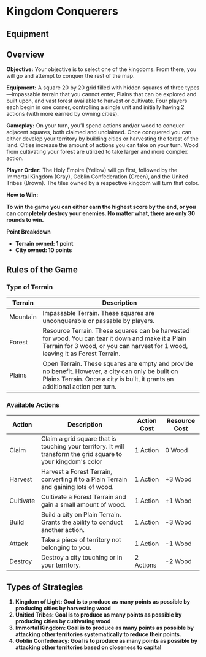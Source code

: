 <!-- I wrote all of this myself then plugged it into chatGPT in order to get it formatted nice and quick.
Here is the link to my conversation: https://chatgpt.com/share/6787c5b8-0fb0-800f-853f-19725daf03e4

 -->

<!-- <h1>Equipment</h1> -->
<h1>Kingdom Conquerers</h1>
<h2>Equipment</h2>

<h2>Overview</h2>
<p><strong>Objective:</strong> Your objective is to select one of the kingdoms. From there, you will go and attempt to conquer the rest of the map.</p>

<p><strong>Equipment:</strong> A square 20 by 20 grid filled with hidden squares of three types—impassable terrain that you cannot enter, Plains that can be explored and built upon, and vast forest available to harvest or cultivate. Four players each begin in one corner, controlling a single unit and initially having 2 actions (with more earned by owning cities).</p>

<p><strong>Gameplay:</strong> On your turn, you’ll spend actions and/or wood to conquer adjacent squares, both claimed and unclaimed. Once conquered you can either develop your territory by building cities or harvesting the forest of the land. Cities increase the amount of actions you can take on your turn. Wood from cultivating your forest are utilized to take larger and more complex action.</p>

<p><strong>Player Order:</strong> The Holy Empire (Yellow) will go first, followed by the Immortal Kingdom (Gray), Goblin Confederation (Green), and the United Tribes (Brown). The tiles owned by a respective kingdom will turn that color.</p>

<p><strong>How to Win:</p> To win the game you can either earn the highest score by the end, or you can completely destroy your enemies. No matter what, there are only 30 rounds to win.</p>

Point Breakdown
<ul>
    <li>Terrain owned: 1 point</li>
    <li>City owned: 10 points</li>
</ul>

<h2>Rules of the Game</h2>
<h3>Type of Terrain</h3>
<table>
    <thead>
        <tr>
            <th>Terrain</th>
            <th>Description</th>
        </tr>
    </thead>
    <tbody>
        <tr>
            <td>Mountain</td>
            <td>Impassable Terrain. These squares are unconquerable or passable by players.</td>
        </tr>
        <tr>
            <td>Forest</td>
            <td>Resource Terrain. These squares can be harvested for wood. You can tear it down and make it a Plain Terrain for 3 wood, or you can harvest for 1 wood, leaving it as Forest Terrain.</td>
        </tr>
        <tr>
            <td>Plains</td>
            <td>Open Terrain. These squares are empty and provide no benefit. However, a city can only be built on Plains Terrain. Once a city is built, it grants an additional action per turn.</td>
        </tr>
    </tbody>
</table>

<h3>Available Actions</h3>
<table>
    <thead>
        <tr>
            <th>Action</th>
            <th>Description</th>
            <th>Action Cost</th>
            <th>Resource Cost</th>
        </tr>
    </thead>
    <tbody>
        <tr>
            <td>Claim</td>
            <td>Claim a grid square that is touching your territory. It will transform the grid square to your kingdom's color</td>
            <td>1 Action</td>
            <td>0 Wood</td>
        </tr>
        <tr>
            <td>Harvest</td>
            <td>Harvest a Forest Terrain, converting it to a Plain Terrain and gaining lots of wood.</td>
            <td>1 Action</td>
            <td>+3 Wood</td>
        </tr>
        <tr>
            <td>Cultivate</td>
            <td>Cultivate a Forest Terrain and gain a small amount of wood.</td>
            <td>1 Action</td>
            <td>+1 Wood</td>
        </tr>
        <tr>
            <td>Build</td>
            <td>Build a city on Plain Terrain. Grants the ability to conduct another action.</td>
            <td>1 Action</td>
            <td>-3 Wood</td>
        </tr>
        <tr>
            <td>Attack</td>
            <td>Take a piece of territory not belonging to you.</td>
            <td>1 Action</td>
            <td>-1 Wood</td>
        </tr>
        <tr>
            <td>Destroy</td>
            <td>Destroy a city touching or in your territory.</td>
            <td>2 Actions</td>
            <td>-2 Wood</td>
        </tr>
    </tbody>
</table>
<h2>Types of Strategies</h2>
<ol>
    <li>Kingdom of Light: Goal is to produce as many points as possible by producing cities by harvesting wood</li>
    <li>Unitied Tribes: Goal is to produce as many points as possible by producing cities by cultivating wood</li>
    <li>Immortal Kingdom: Goal is to produce as many points as possible by attacking other territories systematically to reduce their points.</li>
    <li>Goblin Confederacy: Goal is to produce as many points as possible by attacking other territories based on closeness to capital</li>
</ol>


<!-- <p>[ ][ ][ ][ ][ ][ ][ ][ ][ ][ ][ ][ ][ ][ ][ ][ ][ ][ ][ ][ ]</p>
<p>[ ][ ][ ][ ][ ][ ][ ][ ][ ][ ][ ][ ][ ][ ][ ][ ][ ][ ][ ][ ]</p>
<p>[ ][ ][ ][ ][ ][ ][ ][ ][ ][ ][ ][ ][ ][ ][ ][ ][ ][ ][ ][ ]</p>
<p>[ ][ ][ ][ ][ ][ ][ ][ ][ ][ ][ ][ ][ ][ ][ ][ ][ ][ ][ ][ ]</p>
<p>[ ][ ][ ][ ][ ][ ][ ][ ][ ][ ][ ][ ][ ][ ][ ][ ][ ][ ][ ][ ]</p>
<p>[ ][ ][ ][ ][ ][ ][ ][ ][ ][ ][ ][ ][ ][ ][ ][ ][ ][ ][ ][ ]</p>
<p>[ ][ ][ ][ ][ ][ ][ ][ ][ ][ ][ ][ ][ ][ ][ ][ ][ ][ ][ ][ ]</p>
<p>[ ][ ][ ][ ][ ][ ][ ][ ][ ][ ][ ][ ][ ][ ][ ][ ][ ][ ][ ][ ]</p>
<p>[ ][ ][ ][ ][ ][ ][ ][ ][ ][ ][ ][ ][ ][ ][ ][ ][ ][ ][ ][ ]</p>
<p>[ ][ ][ ][ ][ ][ ][ ][ ][ ][ ][ ][ ][ ][ ][ ][ ][ ][ ][ ][ ]</p>
<p>[ ][ ][ ][ ][ ][ ][ ][ ][ ][ ][ ][ ][ ][ ][ ][ ][ ][ ][ ][ ]</p>

Scores:
Holy Empire = 0
Immortal Kingdom = 0
Goblins = 0
United Tribes = 0

Resources: Actions / Wood
Holy Empire = 1 / 0 
Immortal Kingdom = 1 / 0 
Goblins = 1 / 0 
United Tribes = 1 / 0 

</p> -->